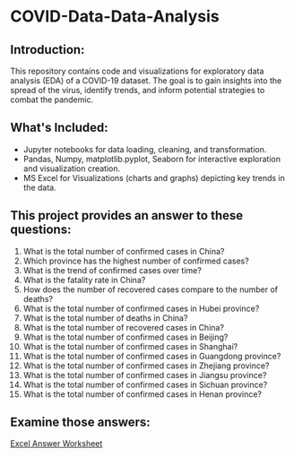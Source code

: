 # COVID-Data-Data-Analysis
## Introduction:

This repository contains code and visualizations for exploratory data analysis (EDA) of a COVID-19 dataset. The goal is to gain insights into the spread of the virus, identify trends, and inform potential strategies to combat the pandemic.

## What's Included:

* Jupyter notebooks for data loading, cleaning, and transformation.
* Pandas, Numpy, matplotlib.pyplot, Seaborn for interactive exploration and visualization creation.
* MS Excel for Visualizations (charts and graphs) depicting key trends in the data.

## This project provides an answer to these questions:

1. What is the total number of confirmed cases in China?
2. Which province has the highest number of confirmed cases?
3. What is the trend of confirmed cases over time?
4. What is the fatality rate in China?
5. How does the number of recovered cases compare to the number of deaths?
6. What is the total number of confirmed cases in Hubei province?
7. What is the total number of deaths in China?
8. What is the total number of recovered cases in China?
9. What is the total number of confirmed cases in Beijing?
10. What is the total number of confirmed cases in Shanghai?
11. What is the total number of confirmed cases in Guangdong province?
12. What is the total number of confirmed cases in Zhejiang province?
13. What is the total number of confirmed cases in Jiangsu province?
14. What is the total number of confirmed cases in Sichuan province?
15. What is the total number of confirmed cases in Henan province?

## Examine those answers:

[Excel Answer Worksheet](https://github.com/ArpitaHaldar/COVID-Data-Data-Analysis/blob/main/COVID_EDA(ArpitaHaldar).xlsx)
